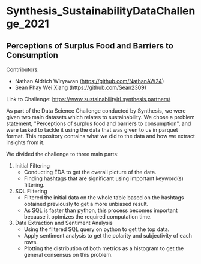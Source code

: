 # Synthesis_SustainabilityDataChallenge_2021
## Perceptions of Surplus Food and Barriers to Consumption

Contributors:
- Nathan Aldrich Wiryawan (https://github.com/NathanAW24)
- Sean Phay Wei Xiang (https://github.com/Sean2309)

Link to Challenge:
https://www.sustainabilityirl.synthesis.partners/

As part of the Data Science Challenge conducted by Synthesis, we were given two main datasets which relates to sustainability. We chose a problem statement, "Perceptions of surplus food and barriers to consumption", and were tasked to tackle it using the data that was given to us in parquet format. This repository contains what we did to the data and how we extract insights from it.

We divided the challenge to three main parts:
1. Initial Filtering
   - Conducting EDA to get the overall picture of the data.
   - Finding hashtags that are significant using important keyword(s) filtering.
2. SQL Filtering
   - Filtered the initial data on the whole table based on the hashtags obtained previously to get a more unbiased result.
   - As SQL is faster than python, this process becomes important because it optmizes the required computation time.
3. Data Extraction and Sentiment Analysis
   - Using the filtered SQL query on python to get the top data.
   - Apply sentiment analysis to get the polarity and subjectivity of each rows.
   - Plotting the distribution of both metrics as a histogram to get the general consensus on this problem.
